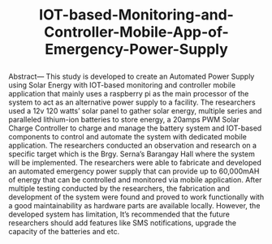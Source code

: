 # <p align="center"> IOT-based-Monitoring-and-Controller-Mobile-App-of-Emergency-Power-Supply </p>

 Abstract— This study is developed to create an Automated Power Supply using Solar Energy with IOT-based monitoring and controller mobile application that mainly uses a raspberry pi as the main processor of the system to act as an alternative power supply to a facility. The researchers used a 12v 120 watts’ solar panel to gather solar energy, multiple series and paralleled lithium-ion batteries to store energy, a 20amps PWM Solar Charge Controller to charge and manage the battery system and IOT-based components to control and automate the system with dedicated mobile application. The researchers conducted an observation and research on a specific target which is the Brgy. Serna’s Barangay Hall where the system will be implemented. The researchers were able to fabricate and developed an automated emergency power supply that can provide up to 60,000mAH of energy that can be controlled and monitored via mobile application. After multiple testing conducted by the researchers, the fabrication and development of the system were found and proved to work functionally with a good maintainability as hardware parts are available locally. However, the developed system has limitation, It’s recommended that the future researchers should add features like SMS notifications, upgrade the capacity of the batteries and etc. 
